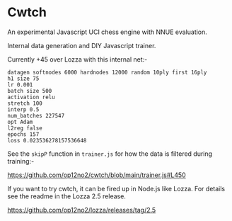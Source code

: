 # Cwtch

An experimental Javascript UCI chess engine with NNUE evaluation.

Internal data generation and DIY Javascript trainer.

Currently +45 over Lozza with this internal net:-

```
datagen softnodes 6000 hardnodes 12000 random 10ply first 16ply
h1 size 75                                                                                                                                         
lr 0.001                                                                                                                                           
batch size 500                                                                                                                                     
activation relu                                                                                                                                    
stretch 100                                                                                                                                        
interp 0.5                                                                                                                                         
num_batches 227547                                                                                                                                 
opt Adam                                                                                                                                           
l2reg false                                                                                                                                        
epochs 157                                                                                                                                         
loss 0.023536278157536648
```

See the ```skipP``` function in ```trainer.js``` for how the data is filtered during training:-

https://github.com/op12no2/cwtch/blob/main/trainer.js#L450

If you want to try cwtch, it can be fired up in Node.js like Lozza. For details see the readme in the Lozza 2.5 release.

https://github.com/op12no2/lozza/releases/tag/2.5
